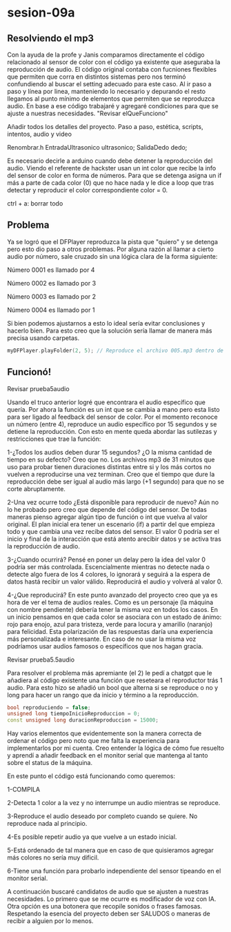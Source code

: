 # sesion-09a

## Resolviendo el mp3
Con la ayuda de la profe y Janis comparamos directamente el código relacionado al sensor de color con el código ya existente que aseguraba la reproducción de audio. El código original contaba con fucniones flexibles que permiten que corra en distintos sistemas pero nos terminó confundiendo al buscar el setting adecuado para este caso. Al ir paso a paso y línea por linea, manteniendo lo necesario y depurando el resto llegamos al punto mínimo de elementos que permiten que se reproduzca audio. En base a ese código trabajaré y agregaré condiciones para que se ajuste a nuestras necesidades. "Revisar elQueFunciono"


Añadir todos los detalles del proyecto.
Paso a paso, estética, scripts, intentos, audio y video

Renombrar.h
EntradaUltrasonico ultrasonico;
SalidaDedo dedo;

Es necesario decirle a arduino cuando debe detener la reproducción del audio. Viendo el referente de hackster usan un int color que recibe la info del 
sensor de color en forma de números. Para que se detenga asigna un if más a parte de cada color (0) que no hace nada y le dice a loop que tras detectar 
y reproducir el color correspondiente color = 0.

ctrl + a: borrar todo

## Problema 

Ya se logró que el DFPlayer reproduzca la pista que "quiero" y se detenga pero esto dio paso a otros problemas. Por alguna razón al llamar a cierto audio por 
número, sale cruzado sin una lógica clara de la forma siguiente:

Número 0001 es llamado por 4

Número 0002 es llamado por 3

Número 0003 es llamado por 2

Número 0004 es llamado por 1

Si bien podemos ajustarnos a esto lo ideal sería evitar conclusiones y hacerlo bien. Para esto creo que la solución sería llamar de manera más precisa usando
carpetas.

```cpp
myDFPlayer.playFolder(2, 5); // Reproduce el archivo 005.mp3 dentro de la carpeta /02/

```

## Funcionó!

Revisar prueba5audio

Usando el truco anterior logré que encontrara el audio específico que quería. Por ahora la función es un int que se cambia a mano pero esta listo para ser ligado al feedback del sensor de color. Por el momento reconoce un número (entre 4), reproduce un audio específico por 15 segundos y se detiene la reproducción. Con esto en mente queda abordar las sutilezas y restricciones que trae la función:

1-¿Todos los audios deben durar 15 segundos? ¿O la misma cantidad de tiempo en su defecto? Creo que no. Los archivos mp3 de 31 minutos que uso para probar tienen duraciones distintas entre si y los más cortos no vuelven a reproducirse una vez terminan. Creo que el tiempo que dure la reproducción debe ser igual al audio más largo (+1 segundo) para que no se corte abruptamente. 

2-Una vez ocurre todo ¿Está disponible para reproducir de nuevo? Aún no lo he probado pero creo que depende del código del sensor. De todas maneras pienso agregar algún tipo de función o int que vuelva al valor original. El plan inicial era tener un escenario (if) a partir del que empieza todo y que cambia una vez recibe datos del sensor. El valor 0 podría ser el inicio y final de la interacción que está atento arecibir datos y se activa tras la reproducción de audio.

3-¿Cuando ocurrirá? Pensé en poner un delay pero la idea del valor 0 podría ser más controlada. Escencialmente mientras no detecte nada o detecte algo fuera de los 4 colores, lo ignorará y seguirá a la espera de datos hastá recibir un valor válido. Reproducirá el audio y volverá al valor 0.

4-¿Que reproducirá? En este punto avanzado del proyecto creo que ya es hora de ver el tema de audios reales. Como es un personaje (la máquina con nombre pendiente) debería tener la misma voz en todos los casos. En un inicio pensamos en que cada color se asociara con un estado de ánimo: rojo para enojo, azul para tristeza, verde para locura y amarillo (naranjo) para felicidad. Esta polarización de las respuestas daría una experiencia más personalizada e interesante. En caso de no usar la misma voz podríamos usar audios famosos o específicos que nos hagan gracia.


Revisar prueba5.5audio

Para resolver el problema más apremiante (el 2) le pedí a chatgpt que le añadiera al código existente una función que reseteara el reproductor trás 1 audio. Para esto hizo se añadió un bool que alterna si se reproduce o no y long para hacer un rango que da inicio y término a la reproducción.
```cpp
bool reproduciendo = false;
unsigned long tiempoInicioReproduccion = 0;
const unsigned long duracionReproduccion = 15000;
```
Hay varios elementos que evidentemente son la manera correcta de ordenar el código pero noto que me falta la experiencia para implementarlos por mi cuenta. Creo entender la lógica de cómo fue resuelto y aprendí a añadir feedback en el monitor serial que mantenga al tanto sobre el status de la máquina. 

En este punto el código está funcionando como queremos:

1-COMPILA

2-Detecta 1 color a la vez y no interrumpe un audio mientras se reproduce.

3-Reproduce el audio deseado por completo cuando se quiere. No reproduce nada al principio.

4-Es posible repetir audio ya que vuelve a un estado inicial.

5-Está ordenado de tal manera que en caso de que quisieramos agregar más colores no sería muy dificil.

6-Tiene una función para probarlo independiente del sensor tipeando en el monitor serial.

A continuación buscaré candidatos de audio que se ajusten a nuestras necesidades. Lo primero que se me ocurre es modificador de voz con IA. Otra opción es una botonera que recopile sonidos o frases famosas. Respetando la esencia del proyecto deben ser SALUDOS o maneras de recibir a alguien por lo menos.
